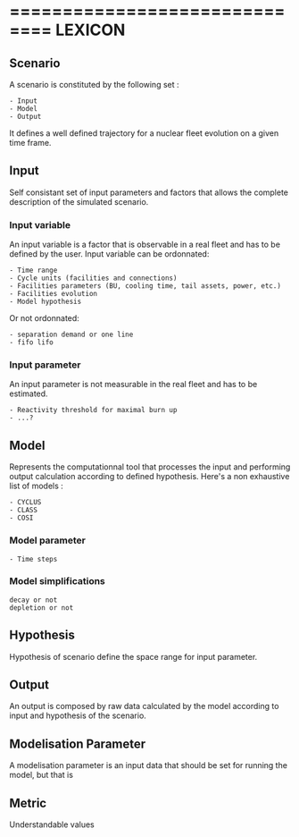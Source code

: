 ==============================
LEXICON
==============================

## Scenario

A scenario is constituted by the following set :

	- Input
	- Model
	- Output

It defines a well defined trajectory for a nuclear fleet evolution on a given time frame.

## Input

Self consistant set of input parameters and factors that allows the complete description of the simulated scenario.

### Input variable

An input variable is a factor that is observable in a real fleet and has to be defined by the user. Input variable can be ordonnated: 

	- Time range
	- Cycle units (facilities and connections)
	- Facilities parameters (BU, cooling time, tail assets, power, etc.)
	- Facilities evolution
	- Model hypothesis

Or not ordonnated:

	- separation demand or one line
	- fifo lifo

### Input parameter

An input parameter is not measurable in the real fleet and has to be estimated.

	- Reactivity threshold for maximal burn up
	- ...?
	




## Model

Represents the computationnal tool that processes the input and performing output calculation according to defined hypothesis. Here's a non exhaustive list of models : 

	- CYCLUS
	- CLASS
	- COSI


### Model parameter

	- Time steps

### Model simplifications

	decay or not
	depletion or not



## Hypothesis

Hypothesis of scenario define the space range for input parameter.

## Output

An output is composed by raw data calculated by the model according to input and hypothesis of the scenario.

## Modelisation Parameter

A modelisation parameter is an input data that should be set for running the model, but that is 


## Metric
  Understandable values





